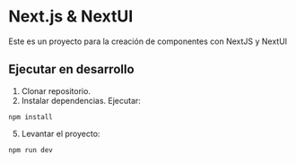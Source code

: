 # Next.js & NextUI
Este es un proyecto para la creación de componentes con NextJS y NextUI

## Ejecutar en desarrollo
1. Clonar repositorio.
4. Instalar dependencias. Ejecutar:
  ```
  npm install
  ```
5. Levantar el proyecto:
  ```
  npm run dev
  ```
